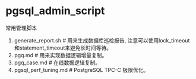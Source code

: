 # pgsql_admin_script  
常用管理脚本  
1. generate_report.sh      # 用来生成数据库巡检报告, 注意可以使用lock_timeout和statement_timeout来避免长时间等待。    
2. pgq.md                  # 用来实现数据逻辑增量复制。     
3. pgq_case.md             #  在线数据逻辑复制。    
4. pgsql_perf_tuning.md    # PostgreSQL TPC-C 极限优化。    
